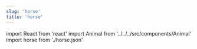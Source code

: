 ```yaml
---
slug: 'horse'
title: 'horse'
---
```


import React from 'react'
import Animal from '../../../src/components/Animal'
import horse from './horse.json'

<Animal data={horse} />
